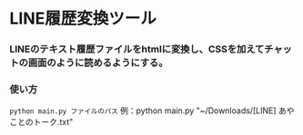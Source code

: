 # LINE履歴変換ツール

### LINEのテキスト履歴ファイルをhtmlに変換し、CSSを加えてチャットの画面のように読めるようにする。

### 使い方

`python main.py ファイルのパス`
例：python main.py "~/Downloads/[LINE] あやことのトーク.txt"